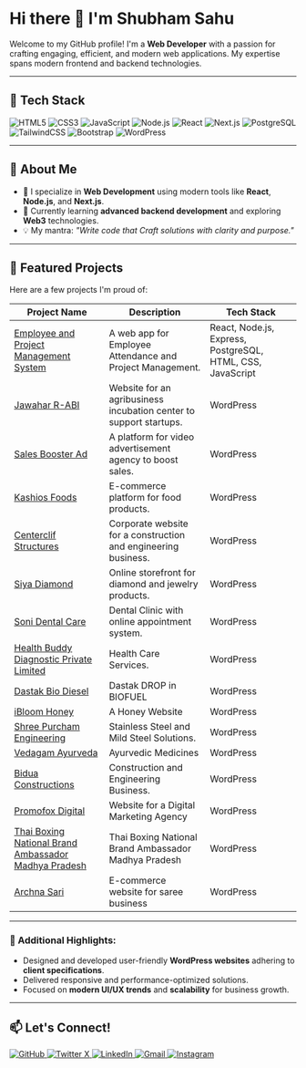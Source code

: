 # Hi there 👋 I'm Shubham Sahu

Welcome to my GitHub profile! I'm a **Web Developer** with a passion for crafting engaging, efficient, and modern web applications. My expertise spans modern frontend and backend technologies.

---

## 🌟 Tech Stack
![HTML5](https://img.shields.io/badge/-HTML5-E34F26?style=flat-square&logo=html5&logoColor=white)
![CSS3](https://img.shields.io/badge/-CSS3-1572B6?style=flat-square&logo=css3)
![JavaScript](https://img.shields.io/badge/-JavaScript-F7DF1E?style=flat-square&logo=javascript&logoColor=black)
![Node.js](https://img.shields.io/badge/-Node.js-339933?style=flat-square&logo=node.js&logoColor=white)
![React](https://img.shields.io/badge/-React-61DAFB?style=flat-square&logo=react&logoColor=black)
![Next.js](https://img.shields.io/badge/-Next.js-000000?style=flat-square&logo=nextdotjs&logoColor=white)
![PostgreSQL](https://img.shields.io/badge/-PostgreSQL-336791?style=flat-square&logo=postgresql&logoColor=white)
![TailwindCSS](https://img.shields.io/badge/-TailwindCSS-06B6D4?style=flat-square&logo=tailwindcss&logoColor=white)
![Bootstrap](https://img.shields.io/badge/-Bootstrap-563D7C?style=flat-square&logo=bootstrap&logoColor=white)
![WordPress](https://img.shields.io/badge/-WordPress-21759B?style=flat-square&logo=wordpress&logoColor=white)

---

## 🌟 About Me
- 💼 I specialize in **Web Development** using modern tools like **React**, **Node.js**, and **Next.js**.
- 🌱 Currently learning **advanced backend development** and exploring **Web3** technologies.
- 💡 My mantra: *"Write code that Craft solutions with clarity and purpose."*

---

## 📂 Featured Projects
Here are a few projects I'm proud of:

| Project Name                                                           | Description                                                                                 | Tech Stack                              |
|------------------------------------------------------------------------|---------------------------------------------------------------------------------------------|-----------------------------------------|
| [Employee and Project Management System](https://github.com/Shubham-07x/employee-management) | A web app for Employee Attendance and Project Management. | React, Node.js, Express, PostgreSQL, HTML, CSS, JavaScript |
| [Jawahar R-ABI](https://jawaharr-abi.com)                              | Website for an agribusiness incubation center to support startups.                          | WordPress                               |
| [Sales Booster Ad](https://salesboosterad.com)                                | A platform for video advertisement agency to boost sales.                            | WordPress                               |
| [Kashios Foods](https://kashiosfoods.com)                              | E-commerce platform for food products.                                                      | WordPress                               |
| [Centerclif Structures](https://centerclif.com)                        | Corporate website for a construction and engineering business.                              | WordPress                               |
| [Siya Diamond](https://siyadiamond.com)                                | Online storefront for diamond and jewelry products.                                         | WordPress                               |
| [Soni Dental Care](https://sonidentalcare.in/)                                | Dental Clinic with online appointment system.                                  | WordPress                               |
| [Health Buddy Diagnostic Private Limited](https://health-buddy.in/)                                | Health Care Services.                                         | WordPress     |
| [Dastak Bio Diesel](https://dastakbiodiesel.com/)                                | Dastak DROP in BIOFUEL                                         | WordPress                       |
| [iBloom Honey](https://ibloom.co.in/)                                | A Honey Website                                        | WordPress                               |
| [Shree Purcham Engineering](https://spcel.in/)                                |Stainless Steel and Mild Steel Solutions.                                    | WordPress                               |
| [Vedagam Ayurveda](https://vedagam.com/)                                | Ayurvedic Medicines                                       | WordPress                               |
| [Bidua Constructions](https://biduaconstructions.com/)                                | Construction and Engineering Business.                                         | WordPress                |
| [Promofox Digital](https://promofox.in/)                                | Website for a Digital Marketing Agency                                        | WordPress                               |
| [Thai Boxing National Brand Ambassador Madhya Pradesh](https://thaiboxinginba.com/)                                | Thai Boxing National Brand Ambassador Madhya Pradesh          | WordPress               |
| [Archna Sari](https://archnasari.com/)                                | E-commerce website for saree business                                   | WordPress                               |

---

### 🌟 Additional Highlights:
- Designed and developed user-friendly **WordPress websites** adhering to **client specifications**.
- Delivered responsive and performance-optimized solutions.
- Focused on **modern UI/UX trends** and **scalability** for business growth.

---

## 📫 Let's Connect!
<p>
  <a href="https://github.com/Shubham-07x/" target="_blank">
    <img alt="GitHub" src="https://img.shields.io/badge/GitHub-%2312100E.svg?&style=for-the-badge&logo=Github&logoColor=white" />
  </a> 
  <a href="https://x.com/py_code_" target="_blank">
    <img alt="Twitter X" src="https://img.shields.io/badge/x-%231DA1F2.svg?&style=for-the-badge&logo=twitter&logoColor=white" />
  </a> 
  <a href="https://www.linkedin.com/in/shubham-web" target="_blank">
    <img alt="LinkedIn" src="https://img.shields.io/badge/linkedin-%230077B5.svg?&style=for-the-badge&logo=linkedin&logoColor=white" />
  </a> 
  <a href="mailto:work.shubhamsahu@gmail.com" target="_blank">
    <img alt="Gmail" src="https://img.shields.io/badge/email-%2300A859.svg?&style=for-the-badge&logo=gmail&logoColor=white" />
  </a>
  <a href="https://www.instagram.com/shubham._.o2/" target="_blank">
    <img alt="Instagram" src="https://img.shields.io/badge/Instagram-%23E4405F.svg?&style=for-the-badge&logo=Instagram&logoColor=white" />
  </a>
</p>

